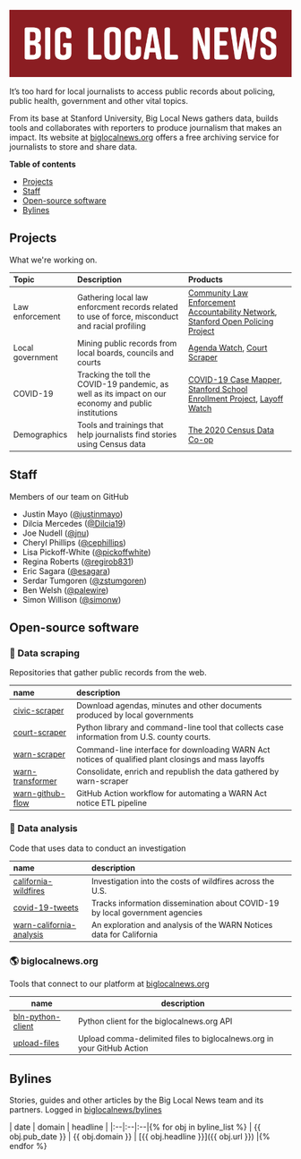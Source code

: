 ![BIG LOCAL NEWS](https://raw.githubusercontent.com/biglocalnews/.github/main/profile/github-840x200.png)

It’s too hard for local journalists to access public records about policing, public health, government and other vital topics.

From its base at Stanford University, Big Local News gathers data, builds tools and collaborates with reporters to produce journalism that makes an impact. Its website at [biglocalnews.org](https://biglocalnews.org) offers a free archiving service for journalists to store and share data.

**Table of contents**

* [Projects](https://github.com/biglocalnews#projects)
* [Staff](https://github.com/biglocalnews#staff)
* [Open-source software](https://github.com/biglocalnews#open-source-software)
* [Bylines](https://github.com/biglocalnews#bylines)

## Projects

What we're working on.

| Topic            | Description                                                                                                   | Products                                                                |
|:-----------------|:--------------------------------------------------------------------------------------------------------------|:------------------------------------------------------------------------|
| Law enforcement  | Gathering local law enforcment records related to use of force, misconduct and racial profiling | [Community Law Enforcement Accountability Network](https://data.berkeley.edu/news/berkeley-data-science-students-journalism-faculty-building-public-database-police-misconduct), [Stanford Open Policing Project](https://openpolicing.stanford.edu/) |
| Local government | Mining public records from local boards, councils and courts                                    | [Agenda Watch](http://agendawatch.org/), [Court Scraper](https://github.com/biglocalnews/court-scraper)                                             |
| COVID-19         | Tracking the toll the COVID-19 pandemic, as well as its impact on our economy and public institutions         | [COVID-19 Case Mapper](https://covid19.biglocalnews.org/county-maps/index.html#/), [Stanford School Enrollment Project](https://docs.google.com/document/d/1WRm4KZPDGL1USPaf0E1AIa7gbyeKncv04Pg_rM1N7po/edit), [Layoff Watch](https://github.com/biglocalnews/warn-github-flow)  |
| Demographics     | Tools and trainings that help journalists find stories using Census data                             | [The 2020 Census Data Co-op](https://sites.google.com/stanford.edu/census-data-co-op)                                              |                                               |

## Staff

Members of our team on GitHub

* Justin Mayo ([@justinmayo](https://github.com/justinmayo))
* Dilcia Mercedes ([@Dilcia19](https://github.com/dilcia19/))
* Joe Nudell ([@jnu](https://github.com/jnu))
* Cheryl Phillips ([@cephillips](https://github.com/cephillips))
* Lisa Pickoff-White ([@pickoffwhite](https://github.com/pickoffwhite))
* Regina Roberts ([@regirob831](https://github.com/regirob831))
* Eric Sagara ([@esagara](https://github.com/esagara))
* Serdar Tumgoren ([@zstumgoren](https://github.com/zstumgoren))
* Ben Welsh ([@palewire](https://github.com/palewire))
* Simon Willison ([@simonw](https://github.com/simonw))

## Open-source software

### 🔢 Data scraping

Repositories that gather public records from the web.

| name             | description                                                                                                                         |
|:-----------------|:------------------------------------------------------------------------------------------------------------------------------------|
| [civic-scraper](https://github.com/biglocalnews/civic-scraper)    | Download agendas, minutes and other documents produced by local governments                                                         |
| [court-scraper](https://github.com/biglocalnews/court-scraper)    | Python library and command-line tool that collects case information from U.S. county courts.        |
| [warn-scraper](https://github.com/biglocalnews/warn-scraper)     | Command-line interface for downloading WARN Act notices of qualified plant closings and mass layoffs |
| [warn-transformer](https://github.com/biglocalnews/warn-transformer) | Consolidate, enrich and republish the data gathered by warn-scraper                                                                 |
| [warn-github-flow](https://github.com/biglocalnews/warn-github-flow) | GitHub Action workflow for automating a WARN Act notice ETL pipeline                                                                |

### 🧮 Data analysis

Code that uses data to conduct an investigation

| name                                                                                 | description                                                                  |
|:-------------------------------------------------------------------------------------|:-----------------------------------------------------------------------------|
| [california-wildfires](https://github.com/biglocalnews/california-wildfires)         | Investigation into the costs of wildfires across the U.S.                    |
| [covid-19-tweets](https://github.com/biglocalnews/covid19-tweets)                    | Tracks information dissemination about COVID-19 by local government agencies |
| [warn-california-analysis](https://github.com/biglocalnews/warn-california-analysis) | An exploration and analysis of the WARN Notices data for California          |

### 🌎 biglocalnews.org

Tools that connect to our platform at [biglocalnews.org](https://biglocalnews.org)

| name                                                                   | description                                                            |
|------------------------------------------------------------------------|------------------------------------------------------------------------|
| [bln-python-client](https://github.com/biglocalnews/bln-python-client) | Python client for the biglocalnews.org API                             |
| [upload-files](https://github.com/biglocalnews/upload-files)           | Upload comma-delimited files to biglocalnews.org in your GitHub Action |

## Bylines

Stories, guides and other articles by the Big Local News team and its partners. Logged in [biglocalnews/bylines](https://github.com/biglocalnews/bylines)

| date | domain | headline |
|:--|:--|:--|{% for obj in byline_list %}
|  {{ obj.pub_date }} | {{ obj.domain }} | [{{ obj.headline }}]({{ obj.url }}) |{% endfor %}

